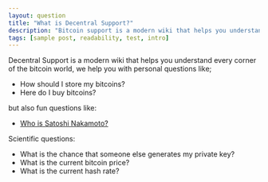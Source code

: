 ```yaml
---
layout: question
title: "What is Decentral Support?"
description: "Bitcoin support is a modern wiki that helps you understand every corner of the bitcoin world."
tags: [sample post, readability, test, intro]
---
```


Decentral Support is a modern wiki that helps you understand every corner of the bitcoin world, we help you with personal questions like;

- How should I store my bitcoins?
- Here do I buy bitcoins?

but also fun questions like:

- [Who is Satoshi Nakamoto?]('http://google.com')


Scientific questions:

- What is the chance that someone else generates my private key?
- What is the current bitcoin price?
- What is the current hash rate?
